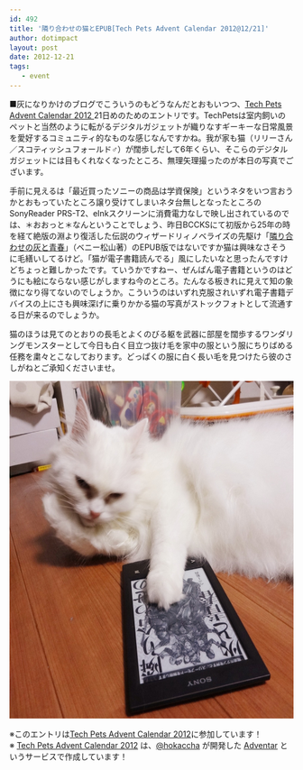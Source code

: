```yaml
---
id: 492
title: '隣り合わせの猫とEPUB[Tech Pets Advent Calendar 2012@12/21]'
author: dotimpact
layout: post
date: 2012-12-21
tags:
   - event
---
```

■灰になりかけのブログでこういうのもどうなんだとおもいつつ、[Tech Pets Advent Calendar 2012 ][1]21日めのためのエントリです。TechPetsは室内飼いのペットと当然のように転がるデジタルガジェットが織りなすギーキーな日常風景を愛好するコミュニティ的なものな感じなんですかね。我が家も猫（リリーさん／スコティッシュフォールド♂）が闊歩しだして6年くらい、そこらのデジタルガジェットには目もくれなくなったところ、無理矢理撮ったのが本日の写真でございます。

手前に見えるは「最近買ったソニーの商品は学資保険」というネタをいつ言おうかとおもっていたところ譲り受けてしまいネタ台無しとなったところのSonyReader PRS-T2、eInkスクリーンに消費電力なしで映し出されているのでは、＊おおっと＊なんということでしょう、昨日BCCKSにて初版から25年の時を経て絶版の淵より復活した伝説のウィザードリィノベライズの先駆け「[隣り合わせの灰と青春][2]」（ベニー松山著）のEPUB版ではないですか猫は興味なさそうに毛繕いしてるけど。「猫が電子書籍読んでる」風にしたいなと思ったんですけどちょっと難しかったです。ていうかですねー、ぜんぱん電子書籍というのはどうにも絵にならない感じがしますね今のところ。たんなる板きれに見えて知の象徴になり得てないのでしょうか。こういうのはいずれ克服されいずれ電子書籍デバイスの上にさも興味深げに乗りかかる猫の写真がストックフォトとして流通する日が来るのでしょうか。

猫のほうは見てのとおりの長毛とよくのびる躯を武器に部屋を闊歩するワンダリングモンスターとして今日も白く目立つ抜け毛を家中の服という服にちりばめる任務を粛々とこなしております。どっぱくの服に白く長い毛を見つけたら彼のさしがねとご承知くださいませ。

<img src="/hexo/images/wp-content/uploads/2012/12/lily.jpg" alt="Lily" title="lily.jpg" border="0" width="600" height="599" />

※このエントリは[Tech Pets Advent Calendar 2012][1]に参加しています！  
※ [Tech Pets Advent Calendar 2012][1] は、[@hokaccha][3] が開発した [Adventar][4] というサービスで作成しています！

 [1]: http://www.adventar.org/calendars/13
 [2]: http://bccks.jp/bcck/109170/info
 [3]: https://twitter.com/hokaccha
 [4]: http://www.adventar.org/
